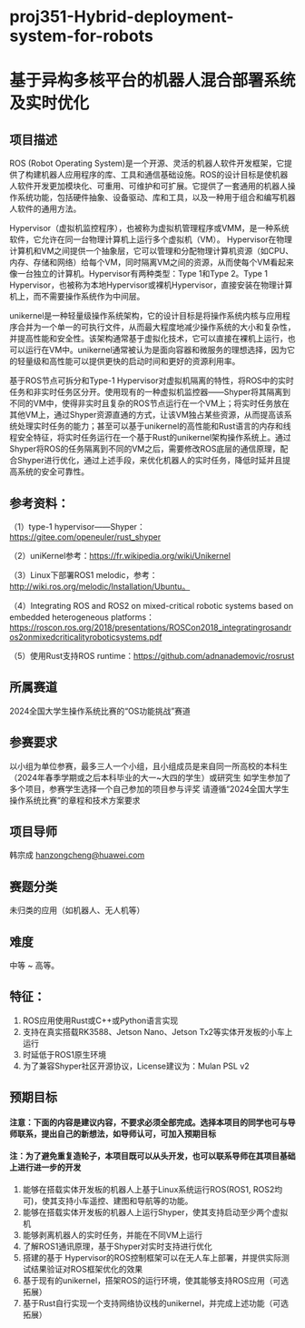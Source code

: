 # proj351-Hybrid-deployment-system-for-robots
# 基于异构多核平台的机器人混合部署系统及实时优化

## **项目描述**

ROS (Robot Operating System)是一个开源、灵活的机器人软件开发框架，它提供了构建机器人应用程序的库、工具和通信基础设施。ROS的设计目标是使机器人软件开发更加模块化、可重用、可维护和可扩展。它提供了一套通用的机器人操作系统功能，包括硬件抽象、设备驱动、库和工具，以及一种用于组合和编写机器人软件的通用方法。

Hypervisor（虚拟机监控程序），也被称为虚拟机管理程序或VMM，是一种系统软件，它允许在同一台物理计算机上运行多个虚拟机（VM）。 Hypervisor在物理计算机和VM之间提供一个抽象层，它可以管理和分配物理计算机资源（如CPU、内存、存储和网络）给每个VM，同时隔离VM之间的资源，从而使每个VM看起来像一台独立的计算机。Hypervisor有两种类型：Type 1和Type 2。Type 1 Hypervisor，也被称为本地Hypervisor或裸机Hypervisor，直接安装在物理计算机上，而不需要操作系统作为中间层。

unikernel是一种轻量级操作系统架构，它的设计目标是将操作系统内核与应用程序合并为一个单一的可执行文件，从而最大程度地减少操作系统的大小和复杂性，并提高性能和安全性。该架构通常基于虚拟化技术，它可以直接在裸机上运行，也可以运行在VM中。unikernel通常被认为是面向容器和微服务的理想选择，因为它的轻量级和高性能可以提供更快的启动时间和更好的资源利用率。

基于ROS节点可拆分和Type-1 Hypervisor对虚拟机隔离的特性，将ROS中的实时任务和非实时任务区分开。使用现有的一种虚拟机监控器——Shyper将其隔离到不同的VM中，使得非实时且复杂的ROS节点运行在一个VM上；将实时任务放在其他VM上，通过Shyper资源直通的方式，让该VM独占某些资源，从而提高该系统处理实时任务的能力；甚至可以基于unikernel的高性能和Rust语言的内存和线程安全特征，将实时任务运行在一个基于Rust的unikernel架构操作系统上。通过Shyper将ROS的任务隔离到不同的VM之后，需要修改ROS底层的通信原理，配合Shyper进行优化，通过上述手段，来优化机器人的实时任务，降低时延并且提高系统的安全可靠性。

## **参考资料：**

（1）type-1 hypervisor——Shyper：https://gitee.com/openeuler/rust_shyper

（2）uniKernel参考：https://fr.wikipedia.org/wiki/Unikernel

（3）Linux下部署ROS1 melodic，参考：http://wiki.ros.org/melodic/Installation/Ubuntu。

（4）Integrating ROS and ROS2 on mixed-critical robotic systems based on embedded heterogeneous platforms：https://roscon.ros.org/2018/presentations/ROSCon2018_integratingrosandros2onmixedcriticalityroboticsystems.pdf

（5）使用Rust支持ROS runtime：https://github.com/adnanademovic/rosrust

## **所属赛道**

2024全国大学生操作系统比赛的“OS功能挑战”赛道

## **参赛要求**

以小组为单位参赛，最多三人一个小组，且小组成员是来自同一所高校的本科生（2024年春季学期或之后本科毕业的大一~大四的学生）或研究生 如学生参加了多个项目，参赛学生选择一个自己参加的项目参与评奖 请遵循“2024全国大学生操作系统比赛”的章程和技术方案要求

## **项目导师**

韩宗成 hanzongcheng@huawei.com

## **赛题分类**

未归类的应用（如机器人、无人机等）

## **难度**

中等 ~ 高等。

## **特征：**

1. ROS应用使用Rust或C++或Python语言实现
2. 支持在真实搭载RK3588、Jetson Nano、Jetson Tx2等实体开发板的小车上运行
3. 时延低于ROS1原生环境
4. 为了兼容Shyper社区开源协议，License建议为：Mulan PSL v2

## **预期目标**

#### **注意：下面的内容是建议内容，不要求必须全部完成。选择本项目的同学也可与导师联系，提出自己的新想法，如导师认可，可加入预期目标**

#### **注：为了避免重复造轮子，本项目既可以从头开发，也可以联系导师在其项目基础上进行进一步的开发**

1. 能够在搭载实体开发板的机器人上基于Linux系统运行ROS(ROS1, ROS2均可)，使其支持小车遥控、建图和导航等的功能。
2. 能够在搭载实体开发板的机器人上运行Shyper，使其支持启动至少两个虚拟机
3. 能够剥离机器人的实时任务，并能在不同VM上运行
4. 了解ROS1通讯原理，基于Shyper对实时支持进行优化
5. 搭建的基于 Hypervisor的ROS控制框架可以在无人车上部署，并提供实际测试结果验证对ROS框架优化的效果
6. 基于现有的unikernel，搭架ROS的运行环境，使其能够支持ROS应用（可选拓展）
7. 基于Rust自行实现一个支持网络协议栈的unikernel，并完成上述功能（可选拓展）
